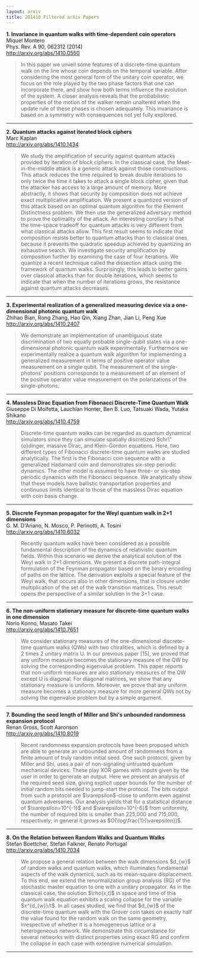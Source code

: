 ```yaml
---
layout: arxiv
title: 201410 Filtered arXiv Papers
---
```


**1.    Invariance in quantum walks with time-dependent coin operators**  
Miquel Montero  
Phys. Rev. A 90, 062312 (2014)  
http://arxiv.org/abs/1410.0550  
<blockquote>
<p>
In this paper we unveil some features of a discrete-time quantum walk on the line whose coin depends on the temporal variable. After considering the most general form of the unitary coin operator, we focus on the role played by the two phase factors that one can incorporate there, and show how both terms influence the evolution of the system. A closer analysis reveals that the probabilistic properties of the motion of the walker remain unaltered when the update rule of these phases is chosen adequately. This invariance is based on a symmetry with consequences not yet fully explored.
</p>
</blockquote>

------

**2.    Quantum attacks against iterated block ciphers**  
Marc Kaplan  
http://arxiv.org/abs/1410.1434  
<blockquote>
<p>
We study the amplification of security against quantum attacks provided by iteration of block ciphers. In the classical case, the Meet-in-the-middle attack is a generic attack against those constructions. This attack reduces the time required to break double iterations to only twice the time it takes to attack a single block cipher, given that the attacker has access to a large amount of memory. More abstractly, it shows that security by composition does not achieve exact multiplicative amplification. We present a quantized version of this attack based on an optimal quantum algorithm for the Element Distinctness problem. We then use the generalized adversary method to prove the optimality of the attack. An interesting corollary is that the time-space tradeoff for quantum attacks is very different from what classical attacks allow. This first result seems to indicate that composition resists better to quantum attacks than to classical ones because it prevents the quadratic speedup achieved by quantizing an exhaustive search. We investigate security amplification by composition further by examining the case of four iterations. We quantize a recent technique called the dissection attack using the framework of quantum walks. Surprisingly, this leads to better gains over classical attacks than for double iterations, which seems to indicate that when the number of iterations grows, the resistance against quantum attacks decreases.
</p>
</blockquote>

------

**3.    Experimental realization of a generalized measuring device via a one-dimensional photonic quantum walk**  
Zhihao Bian, Rong Zhang, Hao Qin, Xiang Zhan, Jian Li, Peng Xue  
http://arxiv.org/abs/1410.2407  
<blockquote>
<p>
We demonstrate an implementation of unambiguous state discrimination of two equally probable single-qubit states via a one-dimensional photonic quantum walk experimentally. Furthermore we experimentally realize a quantum walk algorithm for implementing a generalized measurement in terms of positive operator value measurement on a single qubit. The measurement of the single-photons' positions corresponds to a measurement of an element of the positive operator value measurement on the polarizations of the single-photons.
</p>
</blockquote>

------

**4.    Massless Dirac Equation from Fibonacci Discrete-Time Quantum Walk**  
Giuseppe Di Molfetta, Lauchlan Honter, Ben B. Luo, Tatsuaki Wada, Yutaka Shikano  
http://arxiv.org/abs/1410.4759  
<blockquote>
<p>
Discrete-time quantum walks can be regarded as quantum dynamical simulators since they can simulate spatially discretized Schr\"{o}dinger, massive Dirac, and Klein-Gordon equations. Here, two different types of Fibonacci discrete-time quantum walks are studied analytically. The first is the Fibonacci coin sequence with a generalized Hadamard coin and demonstrates six-step periodic dynamics. The other model is assumed to have three- or six-step periodic dynamics with the Fibonacci sequence. We analytically show that these models have ballistic transportation properties and continuous limits identical to those of the massless Dirac equation with coin basis change.
</p>
</blockquote>

------

**5.    Discrete Feynman propagator for the Weyl quantum walk in 2+1 dimensions**  
G. M. D'Ariano, N. Mosco, P. Perinotti, A. Tosini  
http://arxiv.org/abs/1410.6032  
<blockquote>
<p>
Recently quantum walks have been considered as a possible fundamental description of the dynamics of relativistic quantum fields. Within this scenario we derive the analytical solution of the Weyl walk in 2+1 dimensions. We present a discrete path-integral formulation of the Feynman propagator based on the binary encoding of paths on the lattice. The derivation exploits a special feature of the Weyl walk, that occurs also in other dimensions, that is closure under multiplication of the set of the walk transition matrices. This result opens the perspective of a similar solution in the 3+1 case.
</p>
</blockquote>

------

**6.    The non-uniform stationary measure for discrete-time quantum walks in one dimension**  
Norio Konno, Masato Takei  
http://arxiv.org/abs/1410.7651  
<blockquote>
<p>
We consider stationary measures of the one-dimensional discrete-time quantum walks (QWs) with two chiralities, which is defined by a 2 times 2 unitary matrix U. In our previous paper [15], we proved that any uniform measure becomes the stationary measure of the QW by solving the corresponding eigenvalue problem. This paper reports that non-uniform measures are also stationary measures of the QW except U is diagonal. For diagonal matrices, we show that any stationary measure is uniform. Moreover, we prove that any uniform measure becomes a stationary measure for more general QWs not by solving the eigenvalue problem but by a simple argument.
</p>
</blockquote>

------

**7.    Bounding the seed length of Miller and Shi's unbounded randomness expansion protocol**  
Renan Gross, Scott Aaronson  
http://arxiv.org/abs/1410.8019  
<blockquote>
<p>
Recent randomness expansion protocols have been proposed which are able to generate an unbounded amount of randomness from a finite amount of truly random initial seed. One such protocol, given by Miller and Shi, uses a pair of non-signaling untrusted quantum mechanical devices. These play XOR games with inputs given by the user in order to generate an output. Here we present an analysis of the required seed size, giving explicit upper bounds for the number of initial random bits needed to jump-start the protocol. The bits output from such a protocol are $\varepsilon$-close to uniform even against quantum adversaries. Our analysis yields that for a statistical distance of $\varepsilon=10^{-1}$ and $\varepsilon=10^{-6}$ from uniformity, the number of required bits is smaller than 225,000 and 715,000, respectively; in general it grows as $O(\log\frac{1}{\varepsilon})$.
</p>
</blockquote>

------

**8.    On the Relation between Random Walks and Quantum Walks**  
Stefan Boettcher, Stefan Falkner, Renato Portugal  
http://arxiv.org/abs/1410.7034  
<blockquote>
<p>
We propose a general relation between the walk dimensions $d_{w}$ of random walks and quantum walks, which illuminates fundamental aspects of the walk dynamics, such as its mean-square displacement. To this end, we extend the renormalization group analysis (RG) of the stochastic master equation to one with a unitary propagator. As in the classical case, the solution $\rho(x,t)$ in space and time of this quantum walk equation exhibits a scaling collapse for the variable $x^{d_{w}}/t$. In all cases studied, we find that $d_{w}$ of the discrete-time quantum walk with the Grover coin takes on exactly half the value found for the random walk on the same geometry, irrespective of whether it is a homogeneous lattice or a heterogeneous network. We demonstrate this circumstance for several networks with distinct properties using exact RG and confirm the collapse in each case with extensive numerical simulation.
</p>
</blockquote>

------

